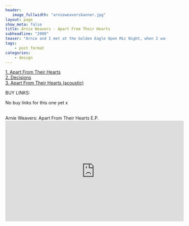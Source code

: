 ```yaml
---
header:
   image_fullwidth: "arnieweaversbanner.jpg"
layout: page
show_meta: false
title: Arnie Weavers - Apart From Their Hearts
subheadline: "2008"
teaser: "Arnie and I met at the Golden Eagle Open Mic Night, when I was 17/18 years old. He had the most beautiful song, 'Apart from their Hearts', which we produced together in the studio. We became firm friends, and even made a shortlived band together, called 'Ku-Ko'. I drew the compass on the cover, which is stuck to my bedroom wall to this day."
tags:
    - post format
categories:
    - design 
---
```

<!--more-->
 <a href="https://youtu.be/Hv2MhdCeKBs">1. Apart From Their Hearts</a><br>
 <a href="https://youtu.be/Hv2MhdCeKBs">2. Decisions</a><br>
 <a href="https://youtu.be/Hv2MhdCeKBs">3. Apart From Their Hearts (acoustic)</a><br>

BUY LINKS:

No buy links for this one yet x

<br>
Arnie Weavers: Apart From Their Hearts E.P.<br>
  <iframe width="560" height="315" src="https://youtu.be/Hv2MhdCeKBs" frameborder="0" allowfullscreen></iframe>
